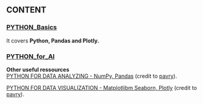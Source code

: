 ## CONTENT

### [PYTHON_Basics](https://github.com/bautret/Tutorials/tree/main/Python/Python_Basics) <br />
It covers **Python, Pandas and Plotly.** <br />
### [PYTHON_for_AI](https://github.com/bautret/Tutorials/tree/main/Python/Python_for_AI) <br />

**Other useful ressources** <br />
[PYTHON FOR DATA ANALYZING - NumPy, Pandas](https://github.com/pavry/Cheat-Sheet-for-Data-Analysts/tree/master/Data%20Analyzing/Python) (credit to [pavry](https://github.com/pavry)).

[PYTHON FOR DATA VISUALIZATION - Matplotlibm Seaborn, Plotly](https://github.com/pavry/Cheat-Sheet-for-Data-Analysts/tree/master/Data%20Visualization/Python) (credit to [pavry](https://github.com/pavry)).
